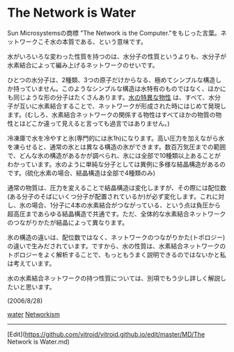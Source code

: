 # The Network is Water

[](https://youtu.be/FtxLih3KeTA)



Sun Microsystemsの商標 "The Network is the Computer."をもじった言葉。ネットワークこそ水の本質である、という意味です。

水がいろいろな変わった性質を持つのは、水分子の性質というよりも、水分子が水素結合によって編み上げるネットワークのせいです。

ひとつの水分子は、2種類、3つの原子だけからなる、極めてシンプルな構造しか持っていません。このようなシンプルな構造は水特有のものではなく、ほかにも同じような形の分子はたくさんあります。[水の特異な物性](水の特異な物性.md) は、すべて、水分子が互いに水素結合することで、ネットワークが形成された時にはじめて発現します。(むしろ、水素結合ネットワークの関係する物性はすべてほかの物質の物性とはどこか違って見えると言っても過言ではありません。)

冷凍庫で水を冷やすと氷(専門的には氷1h)になります。高い圧力を加えながら水を凍らせると、通常の氷とは異なる構造の氷ができます。数百万気圧までの範囲で、どんな氷の構造があるかが調べられ、氷には全部で10種類以上あることがわかっています。水のように単純な分子としては異例に多様な結晶構造があるのです。(硫化水素の場合、結晶構造は全部で4種類のみ)

通常の物質は、圧力を変えることで結晶構造は変化しますが、その際には配位数(ある分子のそばにいくつ分子が配置されているか)が必ず変化します。これに対し、氷の場合、1分子に4本の水素結合がつながっている、という点は負圧から超高圧まであらゆる結晶構造で共通です。ただ、全体的な水素結合ネットワークのつながりかたが結晶によって異なります。

氷の構造の違いは、配位数ではなく、ネットワークのつながりかた(トポロジー)の違いで生みだされています。ですから、水の性質は、水素結合ネットワークのトポロジーをよく解析することで、もっともうまく説明できるのではないかと私は考えています。

水の水素結合ネットワークの持つ性質については、別項でもう少し詳しく解説したいと思います。

(2006/8/28)

[water](water.md) [Networkism](Networkism.md) 




----
[Edit](https://github.com/vitroid/vitroid.github.io/edit/master/MD/The Network is Water.md)
